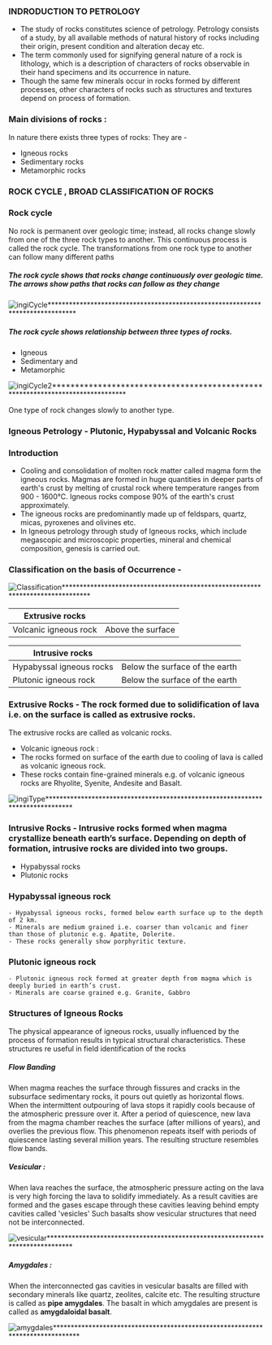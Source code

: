 ### INDRODUCTION TO PETROLOGY
- The study of rocks constitutes science of petrology. Petrology consists of a study, by all available methods of natural history of rocks including their origin, present condition and alteration decay etc.
- The term commonly used for signifying general nature of a rock is lithology, which is a description of characters of rocks observable in their hand specimens and its occurrence in nature.
- Though the same few minerals occur in rocks formed by different processes, other characters of rocks such as structures and textures depend on process of formation. 

### Main divisions of rocks :
In nature there exists three types of rocks: They are - 
- Igneous rocks
- Sedimentary rocks
- Metamorphic rocks

### ROCK CYCLE , BROAD CLASSIFICATION OF ROCKS
### Rock cycle 
  No rock is permanent over geologic time; instead, all rocks change slowly from one of the three rock types to another. This continuous process is called the rock cycle. The transformations from one rock type to another can follow many different paths
##### The rock cycle shows that rocks change continuously over geologic time. The arrows show paths that rocks can follow as they change 

![ingiCycle*******************************************************************************](images/ingiCycle.jpg)

##### The rock cycle shows relationship between three types of rocks.
- Igneous 	
- Sedimentary and 	
- Metamorphic 
	
![ingiCycle2*******************************************************************************](images/ingiCycle2.jpg)

One type of rock changes slowly to another type.
### Igneous Petrology - Plutonic, Hypabyssal and Volcanic Rocks
### Introduction 
- Cooling and consolidation of molten rock matter called magma form the igneous rocks. Magmas are formed in huge quantities in deeper parts of earth's crust by melting of crustal rock where temperature ranges from  900 - 1600&deg;C. Igneous rocks compose 90% of the earth's crust approximately.
- The igneous rocks are predominantly made up of feldspars, quartz, micas, pyroxenes and olivines etc.
- In Igneous petrology through study of lgneous rocks, which include megascopic and microscopic properties, mineral and chemical composition, genesis is carried out. 

### Classification on the basis of Occurrence -
![Classification*******************************************************************************](images/Classification.jpg)


| Extrusive rocks | |
|---| ---|
| Volcanic igneous rock | Above the surface |

| Intrusive rocks | |
|---| ---|
| Hypabyssal igneous rocks | Below the surface of the earth |
| Plutonic igneous rock	  |	Below the surface of the earth |

### Extrusive Rocks -	The rock formed due to solidification of lava i.e. on the surface is called as extrusive rocks.
The extrusive rocks are called as volcanic rocks.
- Volcanic igneous rock :
- The rocks formed on surface of the earth due to cooling of lava is called as volcanic igneous rock.
- These rocks contain fine-grained minerals e.g. of volcanic igneous rocks are Rhyolite, Syenite, Andesite and Basalt.

![ingiType*******************************************************************************](images/ingiType.jpg)

### Intrusive Rocks - Intrusive rocks formed when magma crystallize beneath earth’s surface. Depending on depth of formation, intrusive rocks are divided into two groups. 
- Hypabyssal rocks 
- Plutonic rocks

	
### Hypabyssal igneous rock 
    - Hypabyssal igneous rocks, formed below earth surface up to the depth of 2 km.
    - Minerals are medium grained i.e. coarser than volcanic and finer than those of plutonic e.g. Apatite, Dolerite.
    - These rocks generally show porphyritic texture.

### Plutonic igneous rock 
    - Plutonic igneous rock formed at greater depth from magma which is deeply buried in earth’s crust.
    - Minerals are coarse grained e.g. Granite, Gabbro
    
### Structures of Igneous Rocks 
The physical appearance of igneous rocks, usually influenced by the process of formation results in typical structural characteristics. These structures re useful in field identification of the rocks
##### Flow Banding 
When magma reaches the surface through fissures and cracks in the subsurface sedimentary rocks, it pours out quietly as horizontal flows. When the intermittent outpouring of lava stops it rapidly cools because of the atmospheric pressure over it. After a period of quiescence, new lava from the magma chamber reaches the surface (after millions of years), and overlies the previous flow.
This phenomenon repeats itself with periods of quiescence lasting several million years. The resulting structure resembles flow bands.
##### Vesicular :
When lava reaches the surface, the atmospheric pressure acting on the 
lava is very high forcing the lava to solidify immediately. As a result cavities are formed and the gases  escape through these cavities leaving behind empty cavities called 'vesicles' Such basalts show vesicular structures that need not be interconnected.

![vesicular*******************************************************************************](images/vesicular.jpg)

##### Amygdales :
When the interconnected  gas cavities in vesicular basalts are filled with secondary minerals like quartz, zeolites, calcite etc. The resulting structure is called as **pipe amygdales**. The basalt in which amygdales are present is called as **amygdaloidal basalt**.

![amygdales*******************************************************************************](images/amygdales.jpg)



